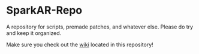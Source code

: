 # SparkAR-Repo
A repository for scripts, premade patches, and whatever else. Please do try and keep it organized.

Make sure you check out the [wiki](../wiki) located in this repository!
